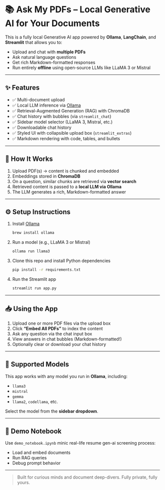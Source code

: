 # 📚 Ask My PDFs – Local Generative AI for Your Documents

This is a fully local Generative AI app powered by **Ollama**, **LangChain**, and **Streamlit** that allows you to:
- Upload and chat with **multiple PDFs**
- Ask natural language questions
- Get rich Markdown-formatted responses
- Run entirely **offline** using open-source LLMs like LLaMA 3 or Mistral

---

## ✨ Features

- ✅ Multi-document upload
- ✅ Local LLM inference via [Ollama](https://ollama.com/)
- ✅ Retrieval-Augmented Generation (RAG) with ChromaDB
- ✅ Chat history with bubbles (via `streamlit_chat`)
- ✅ Sidebar model selector (LLaMA 3, Mistral, etc.)
- ✅ Downloadable chat history
- ✅ Styled UI with collapsible upload box (`streamlit_extras`)
- ✅ Markdown rendering with code, tables, and bullets

---

## 🧠 How It Works

1. Upload PDF(s) → content is chunked and embedded
2. Embeddings stored in **ChromaDB**
3. On a question, similar chunks are retrieved via **vector search**
4. Retrieved content is passed to a **local LLM via Ollama**
5. The LLM generates a rich, Markdown-formatted answer

---

## ⚙️ Setup Instructions

1. Install [Ollama](https://ollama.com/)
    ```bash
    brew install ollama
    ```

2. Run a model (e.g., LLaMA 3 or Mistral)
    ```bash
    ollama run llama3
    ```

3. Clone this repo and install Python dependencies
    ```bash
    pip install -r requirements.txt
    ```

4. Run the Streamlit app
    ```bash
    streamlit run app.py
    ```

---

## 📥 Using the App

1. Upload one or more PDF files via the upload box
2. Click **“Embed All PDFs”** to index the content
3. Ask any question via the chat input box
4. View answers in chat bubbles (Markdown-formatted!)
5. Optionally clear or download your chat history

---

## 🤖 Supported Models

This app works with any model you run in **Ollama**, including:
- `llama3`
- `mistral`
- `gemma`
- `llama2`, `codellama`, etc.

Select the model from the **sidebar dropdown**.

---

## 🧪 Demo Notebook

Use `demo_notebook.ipynb` minic real-life resume gen-ai screening process:
- Load and embed documents
- Run RAG queries
- Debug prompt behavior

---

> Built for curious minds and document deep-divers. Fully private, fully yours.
